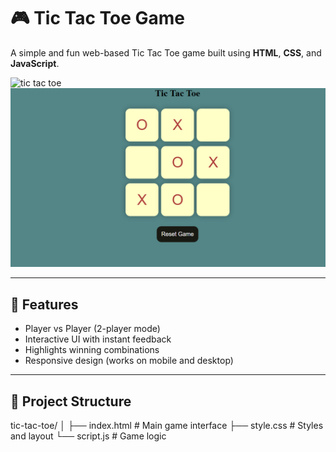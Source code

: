 # 🎮 Tic Tac Toe Game

A simple and fun web-based Tic Tac Toe game built using **HTML**, **CSS**, and **JavaScript**.

![tic tac toe](./screenshot-2.png)<!-- Optional: Add a screenshot of your game here -->
![tic tac toe](./screenshot_1.png)<!-- Optional: Add a screenshot of your game here -->

---

## 🧩 Features

- Player vs Player (2-player mode)
- Interactive UI with instant feedback
- Highlights winning combinations
- Responsive design (works on mobile and desktop)

---



## 📁 Project Structure
tic-tac-toe/
│
├── index.html # Main game interface
├── style.css # Styles and layout
└── script.js # Game logic

